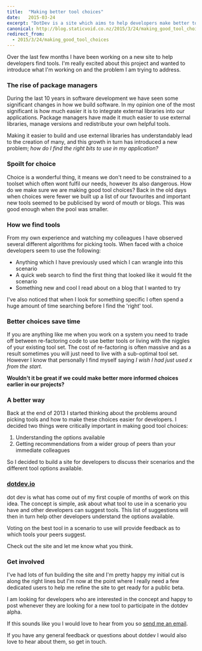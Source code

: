 ```yaml
---
title:  "Making better tool choices"
date:   2015-03-24
excerpt: "DotDev is a site which aims to help developers make better tool choices through asking your peers about the best tool to use in a given scenario."
canonical: http://blog.staticvoid.co.nz/2015/3/24/making_good_tool_choices
redirect_from:
  - 2015/3/24/making_good_tool_choices
---
```

Over the last few months I have been working on a new site to help developers find tools. I'm really excited about this project and wanted to introduce what I'm working on and the problem I am trying to address.

### The rise of package managers
During the last 10 years in software development we have seen some significant changes in how we build software. In my opinion one of the most significant is how much easier it is to integrate external libraries into our applications. Package managers have made it much easier to use external libraries, manage versions and redistribute your own helpful tools.

Making it easier to build and use external libraries has understandably lead to the creation of many, and this growth in turn has introduced a new problem; *how do I find the right bits to use in my application?*

### Spoilt for choice

Choice is a wonderful thing, it means we don't need to be constrained to a toolset which often wont fulfil our needs, however its also dangerous. How do we make sure we are making good tool choices? Back in the old days when choices were fewer we built up a list of our favourites and important new tools seemed to be publicised by word of mouth or blogs. This was good enough when the pool was smaller.

### How we find tools

From my own experience and watching my colleagues I have observed several different algorithms for picking tools. When faced with a choice developers seem to use the following:

 - Anything which I have previously used which I can wrangle into this scenario
 - A quick web search to find the first thing that looked like it would fit the scenario
 - Something new and cool I read about on a blog that I wanted to try

I've also noticed that when I look for something specific I often spend a huge amount of time searching before I find the 'right' tool.

### Better choices save time

If you are anything like me when you work on a system you need to trade off between re-factoring code to use better tools or living with the niggles of your existing tool set. The cost of re-factoring is often massive and as a result sometimes you will just need to live with a sub-optimal tool set. However I know that personally I find myself saying *I wish I had just used x from the start*.

**Wouldn't it be great if we could make better more informed choices earlier in our projects?**

### A better way

Back at the end of 2013 I started thinking about the problems around picking tools and how to make these choices easier for developers. I decided two things were critically important in making good tool choices:

 1. Understanding the options available
 2. Getting recommendations from a wider group of peers than your immediate colleagues

So I decided to build a site for developers to discuss their scenarios and the different tool options available.

### [dotdev.io](http://dotdev.io)

dot dev is what has come out of my first couple of months of work on this idea. The concept is simple, ask about what tool to use in a scenario you have and other developers can suggest tools. This list of suggestions will then in turn help other developers understand the options available.

Voting on the best tool in a scenario to use will provide feedback as to which tools your peers suggest.

Check out the site and let me know what you think.

### Get involved

I've had lots of fun building the site and I'm pretty happy my initial cut is along the right lines but I'm now at the point where I really need a few dedicated users to help me refine the site to get ready for a public beta.

I am looking for developers who are interested in the concept and happy to post whenever they are looking for a new tool to participate in the dotdev alpha.

If this sounds like you I would love to hear from you so [send me an email](mailto:alpha@dotdev.io).

If you have any general feedback or questions about dotdev I would also love to hear about them, so get in touch.
